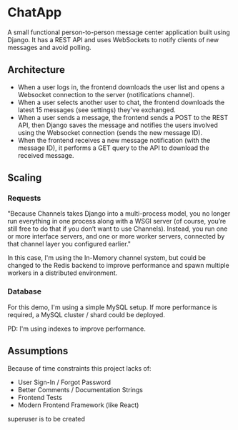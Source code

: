 # ChatApp 



A small functional person-to-person message center application built using Django.
It has a REST API and uses WebSockets to notify clients of new messages and 
avoid polling.

## Architecture 
 - When a user logs in, the frontend downloads the user list and opens a
   Websocket connection to the server (notifications channel).
 - When a user selects another user to chat, the frontend downloads the latest
   15 messages (see settings) they've exchanged.
 - When a user sends a message, the frontend sends a POST to the REST API, then
   Django saves the message and notifies the users involved using the Websocket
   connection (sends the new message ID).
 - When the frontend receives a new message notification (with the message ID),
   it performs a GET query to the API to download the received message.

## Scaling

### Requests
"Because Channels takes Django into a multi-process model, you no longer run 
everything in one process along with a WSGI server (of course, you’re still 
free to do that if you don’t want to use Channels). Instead, you run one or 
more interface servers, and one or more worker servers, connected by that 
channel layer you configured earlier."

In this case, I'm using the In-Memory channel system, but could be changed to
the Redis backend to improve performance and spawn multiple workers in a
distributed environment.




### Database
For this demo, I'm using a simple MySQL setup. If more performance is required, 
a MySQL cluster / shard could be deployed.

PD: I'm using indexes to improve performance.

## Assumptions 
Because of time constraints this project lacks of:

- User Sign-In / Forgot Password
- Better Comments / Documentation Strings
- Frontend Tests
- Modern Frontend Framework (like React)




 superuser is to be created
 




